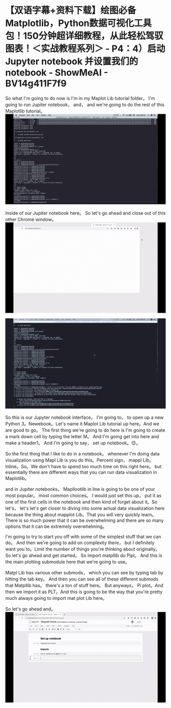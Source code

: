 # 【双语字幕+资料下载】绘图必备Matplotlib，Python数据可视化工具包！150分钟超详细教程，从此轻松驾驭图表！＜实战教程系列＞ - P4：4）启动 Jupyter notebook 并设置我们的 notebook - ShowMeAI - BV14g411F7f9

So what I'm going to do now is I'm in my Maplot Lib tutorial folder。 I'm going to run Jupiter notebook， and， and we're going to do the rest of this Maplotlib tutorial。![](img/892da33aad000f8edbbf075405535965_1.png)

Inside of our Jupiter notebook here。 So let's go ahead and close out of this other Chrome window。![](img/892da33aad000f8edbbf075405535965_3.png)

![](img/892da33aad000f8edbbf075405535965_4.png)

So this is our Jupyter notebook interface。 I'm going to， to open up a new Python 3。Newebook。Let's name it Maplot Lib tutorial up here。And we are good to go。 The first thing we're going to do here is I'm going to create a mark down cell by typing the letter M。 And I'm going get into here and make a header1。 And I'm going to say， set up notebook。😊。

So the first thing that I like to do in a notebook。 whenever I'm doing data visualization using Mapl Lib is you do this。Percent sign， mappl Lib。Inline。So。We don't have to spend too much time on this right here。 but essentially there are different ways that you can run data visualization in Maplotlib。

 and in Jupiter notebooks， Mapllootlib in line is going to be one of your most popular。 most common choices。 I would just set this up， put it as one of the first cells in the notebook and then kind of forget about it。So let's， let's let's get closer to diving into some actual data visualization here because the thing about mapplot Lib。That you will very quickly learn。There is so much power that it can be overwhelming and there are so many options that it can be extremely overwhelming。

I'm going to try to start you off with some of the simplest stuff that we can do。 And then we're going to add on complexity there， but I definitely want you to。Limit the number of things you're thinking about originally。 So let's go ahead and get started。 So import matpllib do Pipl。 And this is the main plotting submodule here that we're going to use。

 Matpl Lib has various other submods， which you can see by typing tab by hitting the tab key。 And then you can see all of these different submods that Matpllib has。 there's a ton of stuff here。 But anyways， Pi plot。And then we import it as PLT。And this is going to be the way that you're pretty much always going to import mat plot Lib here。

 So let's go ahead and。![](img/892da33aad000f8edbbf075405535965_6.png)